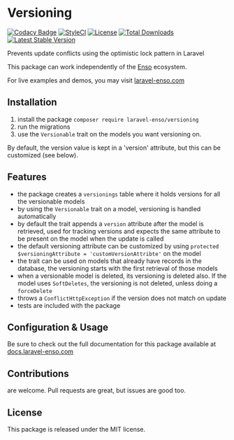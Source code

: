 # Versioning

[![Codacy Badge](https://app.codacy.com/project/badge/Grade/1d5b542a2d014afea54a5bcf315e0d9c)](https://www.codacy.com/gh/laravel-enso/versioning?utm_source=github.com&amp;utm_medium=referral&amp;utm_content=laravel-enso/versioning&amp;utm_campaign=Badge_Grade) 
[![StyleCI](https://github.styleci.io/repos/134861936/shield?branch=master)](https://github.styleci.io/repos/134861936)
[![License](https://poser.pugx.org/laravel-enso/versioning/license)](https://packagist.org/packages/laravel-enso/versioning)
[![Total Downloads](https://poser.pugx.org/laravel-enso/versioning/downloads)](https://packagist.org/packages/laravel-enso/versioning)
[![Latest Stable Version](https://poser.pugx.org/laravel-enso/versioning/version)](https://packagist.org/packages/laravel-enso/versioning)

Prevents update conflicts using the optimistic lock pattern in Laravel

This package can work independently of the [Enso](https://github.com/laravel-enso/Enso) ecosystem.

For live examples and demos, you may visit [laravel-enso.com](https://www.laravel-enso.com)

## Installation

1. install the package `composer require laravel-enso/versioning` 
2. run the migrations
3. use the `Versionable` trait on the models you want versioning on.

By default, the version value is kept in a 'version' attribute, but this can be customized (see below).

## Features

- the package creates a `versionings` table where it holds versions for all the versionable models
- by using the `Versionable` trait on a model, versioning is handled automatically
- by default the trait appends a `version` attribute after the model is retrieved, used for tracking versions and expects the same attribute to be present on the model when the update is called
- the default versioning attribute can be customized by using `protected $versioningAttribute = 'customVersionAttribte'` on the model
- the trait can be used on models that already have records in the database, the versioning starts with the first retrieval of those models
- when a versionable model is deleted, its versioning is deleted also. If the model uses `SoftDeletes`, the versioning is not deleted, unless doing a `forceDelete`
- throws a `ConflictHttpException` if the version does not match on update
- tests are included with the package

## Configuration & Usage

Be sure to check out the full documentation for this package available at [docs.laravel-enso.com](https://docs.laravel-enso.com/backend/versioning.html)

## Contributions

are welcome. Pull requests are great, but issues are good too.

## License

This package is released under the MIT license.
